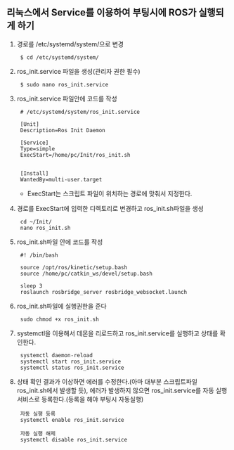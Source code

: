 ## 리눅스에서 Service를 이용하여 부팅시에 ROS가 실행되게 하기

1. 경로를 /etc/systemd/system/으로 변경

		$ cd /etc/systemd/system/
2. ros_init.service 파일을 생성(관리자 권한 필수)

		$ sudo nano ros_init.service
3. ros_init.service 파일안에 코드를 작성

		# /etc/systemd/system/ros_init.service

		[Unit]
		Description=Ros Init Daemon

		[Service]
		Type=simple
		ExecStart=/home/pc/Init/ros_init.sh
		

		[Install]
		WantedBy=multi-user.target

	- ExecStart는 스크립트 파일이 위치하는 경로에 맞춰서 지정한다.
4. 경로를 ExecStart에 입력한 디렉토리로 변경하고 ros_init.sh파일을 생성

		cd ~/Init/
		nano ros_init.sh
5. ros_init.sh파일 안에 코드를 작성

		#! /bin/bash

		source /opt/ros/kinetic/setup.bash
		source /home/pc/catkin_ws/devel/setup.bash

		sleep 3
		roslaunch rosbridge_server rosbridge_websocket.launch

6. ros_init.sh파일에 실행권한을 준다

		sudo chmod +x ros_init.sh
7. systemctl을 이용해서 데몬을 리로드하고 ros_init.service를 실행하고 상태를 확인한다.

		systemctl daemon-reload
		systemctl start ros_init.service
		systemctl status ros_init.service
8. 상태 확인 결과가 이상하면 에러를 수정한다.(아마 대부분 스크립트파일 ros_init.sh에서 발생할 듯), 에러가 발생하지 않으면 ros_init.service를 자동 실행 서비스로 등록한다.(등록을 해야 부팅시 자동실행)

		자동 실행 등록
		systemctl enable ros_init.service

		자동 실행 해제
		systemctl disable ros_init.service

